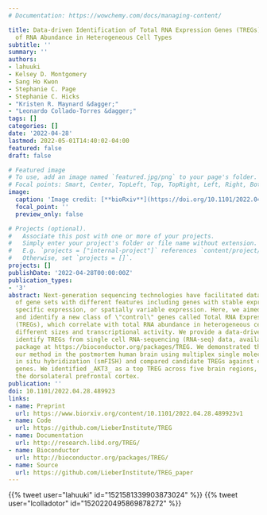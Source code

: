 ```yaml
---
# Documentation: https://wowchemy.com/docs/managing-content/

title: Data-driven Identification of Total RNA Expression Genes (TREGs) for Estimation
  of RNA Abundance in Heterogeneous Cell Types
subtitle: ''
summary: ''
authors:
- lahuuki
- Kelsey D. Montgomery
- Sang Ho Kwon
- Stephanie C. Page
- Stephanie C. Hicks
- "Kristen R. Maynard &dagger;"
- "Leonardo Collado-Torres &dagger;"
tags: []
categories: []
date: '2022-04-28'
lastmod: 2022-05-01T14:40:02-04:00
featured: false
draft: false

# Featured image
# To use, add an image named `featured.jpg/png` to your page's folder.
# Focal points: Smart, Center, TopLeft, Top, TopRight, Left, Right, BottomLeft, Bottom, BottomRight.
image:
  caption: 'Image credit: [**bioRxiv**](https://doi.org/10.1101/2022.04.28.489923<em></em>)'
  focal_point: ''
  preview_only: false

# Projects (optional).
#   Associate this post with one or more of your projects.
#   Simply enter your project's folder or file name without extension.
#   E.g. `projects = ["internal-project"]` references `content/project/deep-learning/index.md`.
#   Otherwise, set `projects = []`.
projects: []
publishDate: '2022-04-28T00:00:00Z'
publication_types:
- '3'
abstract: Next-generation sequencing technologies have facilitated data-driven identification
  of gene sets with different features including genes with stable expression, cell-type
  specific expression, or spatially variable expression. Here, we aimed to define
  and identify a new class of \"control\" genes called Total RNA Expression Genes
  (TREGs), which correlate with total RNA abundance in heterogeneous cell types of
  different sizes and transcriptional activity. We provide a data-driven method to
  identify TREGs from single cell RNA-sequencing (RNA-seq) data, available as an R/Bioconductor
  package at https://bioconductor.org/packages/TREG. We demonstrated the utility of
  our method in the postmortem human brain using multiplex single molecule fluorescent
  in situ hybridization (smFISH) and compared candidate TREGs against classic housekeeping
  genes. We identified _AKT3_ as a top TREG across five brain regions, especially in
  the dorsolateral prefrontal cortex.
publication: ''
doi: 10.1101/2022.04.28.489923
links:
- name: Preprint
  url: https://www.biorxiv.org/content/10.1101/2022.04.28.489923v1
- name: Code
  url: https://github.com/LieberInstitute/TREG
- name: Documentation
  url: http://research.libd.org/TREG/
- name: Bioconductor
  url: http://bioconductor.org/packages/TREG/
- name: Source
  url: https://github.com/LieberInstitute/TREG_paper
---
```


{{% tweet user="lahuuki" id="1521581339903873024" %}}
{{% tweet user="lcolladotor" id="1520220495869878272" %}}
